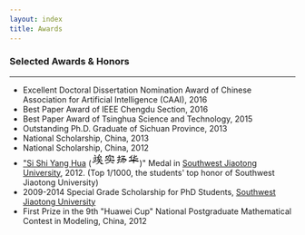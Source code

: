 ```yaml
---
layout: index
title: Awards
---
```


### Selected Awards & Honors
* * *
-   Excellent Doctoral Dissertation Nomination Award of Chinese Association for Artificial Intelligence (CAAI), 2016
-   Best Paper Award of IEEE Chengdu Section, 2016
-   Best Paper Award of Tsinghua Science and Technology, 2015
-   Outstanding Ph.D. Graduate of Sichuan Province, 2013
-   National Scholarship, China, 2013
-   National Scholarship, China, 2012
-   ["Si Shi Yang Hua](http://baike.baidu.com/view/644025.htm)
    (![](/images/sishiyanghua.png))" Medal in [Southwest Jiaotong
    University](http://www.swjtu.edu.cn/), 2012. (Top 1/1000, the
    students' top honor of Southwest Jiaotong University)
-   2009-2014 Special Grade Scholarship for PhD Students, [Southwest
    Jiaotong University](http://www.swjtu.edu.cn/)
-   First Prize in the 9th "Huawei Cup" National Postgraduate
    Mathematical Contest in Modeling, China, 2012
<!--
-   Second Prize in the 8th National Postgraduate Mathematical contest
    in Modeling, China, 2011
-   Second Prize in the 2nd "Huawei Cup" Innovation Programming Contest,
    China, 2010
-   Second Prize in the 6th National Postgraduate Mathematical contest
    in Modeling, China, 2009
-   Second Prize in the 2nd Sichuan Provincial Programming Contest,
    China, 2008
-   Second Prize in the 1st Sichuan Provincial Programming Contest,
    China, 2007
-   Second Prize (the 12th Place in person) in the TopCoder Sichuan
    Provincial Contest, China, 2007
-   Third Prize in National Electrical Engineering Association
    Mathematical Contest in Modeling, China, 2007
-   The President Scholarship of School of Information Science and
    Technology, Southwest Jiaotong University, 2006, 2007
-   2005-2009 Undergraduate Comprehensive Scholarship of Southwest
    Jiaong University.
-->
